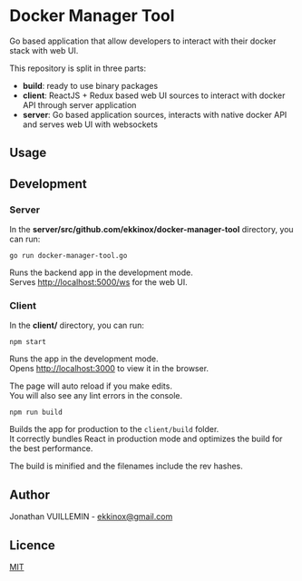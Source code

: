 # Docker Manager Tool

Go based application that allow developers to interact with their docker stack with web UI.

This repository is split in three parts:
- **build**: ready to use binary packages
- **client**: ReactJS + Redux based web UI sources to interact with docker API through server application
- **server**: Go based application sources, interacts with native docker API and serves web UI with websockets

## Usage

## Development

### Server

In the **server/src/github.com/ekkinox/docker-manager-tool** directory, you can run:

`go run docker-manager-tool.go`

Runs the backend app in the development mode.<br>
Serves [http://localhost:5000/ws](http://localhost:5000/ws) for the web UI.

### Client

In the **client/** directory, you can run:

`npm start`

Runs the app in the development mode.<br>
Opens [http://localhost:3000](http://localhost:3000) to view it in the browser.

The page will auto reload if you make edits.<br>
You will also see any lint errors in the console.

`npm run build`

Builds the app for production to the `client/build` folder.<br>
It correctly bundles React in production mode and optimizes the build for the best performance.

The build is minified and the filenames include the rev hashes.<br>

## Author

Jonathan VUILLEMIN - ekkinox@gmail.com

## Licence

[MIT](https://en.wikipedia.org/wiki/MIT_License)

